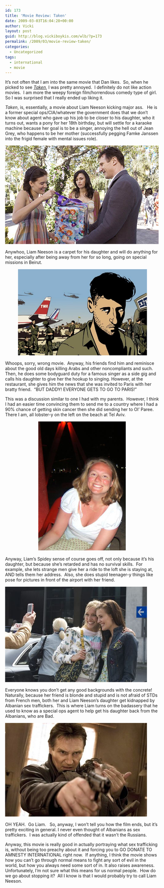 ```yaml
---
id: 173
title: 'Movie Review: Taken'
date: 2009-03-03T16:04:28+00:00
author: Vicki
layout: post
guid: http://blog.vickiboykis.com/wlb/?p=173
permalink: /2009/03/movie-review-taken/
categories:
  - Uncategorized
tags:
  - international
  - movie
---
```

It&#8217;s not often that I am into the same movie that Dan likes.  So, when he picked to see _[Taken](http://www.imdb.com/title/tt0936501/)_, I was pretty annoyed.  I definitely do not like action movies.  I am more the weepy foreign film/horrendous comedy type of girl.   So I was surprised that I really ended up liking it.

_Taken_, is, essentially, a movie about Liam Neeson kicking major ass.   He is a former special ops/CIA/whatever the government does that we don&#8217;t know about agent who gave up his job to be closer to his daughter, who it turns out, wants a pony for her 18th birthday, but will settle for a karaoke machine because her goal is to be a singer, annoying the hell out of Jean Grey, who happens to be her mother (successfully pegging Famke Janssen into the frigid female with mental issues role).

[<img class="aligncenter size-full wp-image-174" title="taken1" src="https://raw.githubusercontent.com/veekaybee/wlb/gh-pages/assets/images/2009/03/taken1.jpg" alt="taken1" width="500" height="320" />](https://raw.githubusercontent.com/veekaybee/wlb/gh-pages/assets/images/2009/03/taken1.jpg)

Anywhoo, Liam Neeson is a carpet for his daughter and will do anything for her, especially after being away from her for so long, going on special missions in Beirut.

<p style="text-align: center;">
  <a href="https://raw.githubusercontent.com/veekaybee/wlb/gh-pages/assets/images/2009/03/waltz-with-bashir.jpg"><img class="aligncenter size-full wp-image-176" title="waltz-with-bashir" src="https://raw.githubusercontent.com/veekaybee/wlb/gh-pages/assets/images/2009/03/waltz-with-bashir.jpg" alt="waltz-with-bashir" width="420" height="280" /></a>
</p>

Whoops, sorry, wrong movie.  Anyway, his friends find him and reminisce about the good old days killing Arabs and other noncompliants and such.  Then, he does some bodyguard duty for a famous singer as a side gig and calls his daughter to give her the hookup to singing. However, at the restaurant, she gives him the news that she was invited to Paris with her bratty friend.  &#8220;BUT DADDY! EVERYONE GETS TO GO TO PARIS!&#8221;

This was a discussion similar to one I had with my parents.  However, I think I had an easier time convincing them to send me to a country where I had a 90% chance of getting skin cancer then she did sending her to Ol&#8217; Paree. There I am, all lobster-y on the left on the beach at Tel Aviv.

<p style="text-align: center;">
  <a href="https://raw.githubusercontent.com/veekaybee/wlb/gh-pages/assets/images/2009/03/2345055920075656412xitkud_ph.jpg"><a href="https://raw.githubusercontent.com/veekaybee/wlb/gh-pages/assets/images/2009/03/2345055920075656412xitkud_ph1.jpg"><img class="aligncenter size-full wp-image-180" title="2345055920075656412xitkud_ph1" src="https://raw.githubusercontent.com/veekaybee/wlb/gh-pages/assets/images/2009/03/2345055920075656412xitkud_ph1.jpg" alt="2345055920075656412xitkud_ph1" width="289" height="421" /></a><br /> </a>
</p>

<p style="text-align: left;">
  Anyway, Liam&#8217;s Spidey sense of course goes off, not only because it&#8217;s his daughter, but because she&#8217;s retarded and has no survival skills.  For example, she lets strange men give her a ride to the loft she is staying at, AND tells them her address.  Also, she does stupid teenager-y things like pose for pictures in front of the airport with her friend.
</p>

<p style="text-align: left;">
  <a href="https://raw.githubusercontent.com/veekaybee/wlb/gh-pages/assets/images/2009/03/taken2.jpg"><img class="aligncenter size-full wp-image-181" title="taken2" src="https://raw.githubusercontent.com/veekaybee/wlb/gh-pages/assets/images/2009/03/taken2.jpg" alt="taken2" width="462" height="310" /></a>
</p>

<p style="text-align: left;">
  Everyone knows you don&#8217;t get any good backgrounds with the concrete! Naturally, because her friend is blonde and stupid and is not afraid of STDs from French men, both her and Liam Neeson&#8217;s daughter get kidnapped by Albanian sex traffickers.  This is where Liam turns on the badassery that he used to know as a special ops agent to help get his daughter back from the Albanians, who are Bad.
</p>

<p style="text-align: left;">
  <a href="https://raw.githubusercontent.com/veekaybee/wlb/gh-pages/assets/images/2009/03/taken3jpg.jpg"><img class="aligncenter size-full wp-image-182" title="taken3jpg" src="https://raw.githubusercontent.com/veekaybee/wlb/gh-pages/assets/images/2009/03/taken3jpg.jpg" alt="taken3jpg" width="462" height="304" /></a>
</p>

<p style="text-align: left;">
  OH YEAH.  Go Liam.   So, anyway, I won&#8217;t tell you how the film ends, but it&#8217;s pretty exciting in general. I never even thought of Albanians as sex traffickers.  I was actually kind of offended that it wasn&#8217;t the Russians.
</p>

<p style="text-align: left;">
  Anyway, this movie is really good in actually portraying what sex trafficking is, without being too preachy about it and forcing you to GO DONATE TO AMNESTY INTERNATIONAL right now.  If anything, I think the movie shows how you can&#8217;t go through normal means to fight any sort of evil in the world, but how you always need some sort of in. It also raises awareness.  Unfortunately, I&#8217;m not sure what this means for us normal people.  How do we go about stopping it?  All I know is that I would probably try to call Liam Neeson.
</p>

<p style="text-align: left;">
  <p style="text-align: left;">
    <p style="text-align: left;">